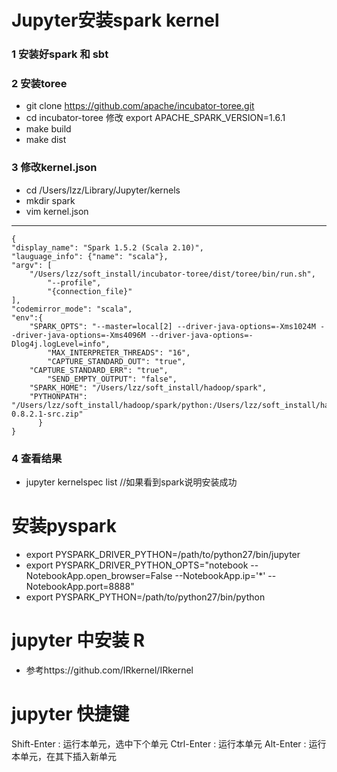 # Jupyter安装spark kernel

### 1 安装好spark 和 sbt
### 2 安装toree
* git clone https://github.com/apache/incubator-toree.git
* cd incubator-toree 修改 export APACHE_SPARK_VERSION=1.6.1
* make build
* make dist
### 3 修改kernel.json
* cd  /Users/lzz/Library/Jupyter/kernels
* mkdir spark
* vim kernel.json

---
    {
    "display_name": "Spark 1.5.2 (Scala 2.10)",
    "lauguage_info": {"name": "scala"},
    "argv": [
        "/Users/lzz/soft_install/incubator-toree/dist/toree/bin/run.sh",
            "--profile",
            "{connection_file}"
    ],	    
    "codemirror_mode": "scala",
    "env":{
        "SPARK_OPTS": "--master=local[2] --driver-java-options=-Xms1024M --driver-java-options=-Xms4096M --driver-java-options=-Dlog4j.logLevel=info",
            "MAX_INTERPRETER_THREADS": "16",
            "CAPTURE_STANDARD_OUT": "true",
        "CAPTURE_STANDARD_ERR": "true",
            "SEND_EMPTY_OUTPUT": "false",	    
        "SPARK_HOME": "/Users/lzz/soft_install/hadoop/spark",
        "PYTHONPATH": "/Users/lzz/soft_install/hadoop/spark/python:/Users/lzz/soft_install/hadoop/spark/python/lib/py4j-0.8.2.1-src.zip"
          }
    }
    
### 4 查看结果
* jupyter kernelspec list //如果看到spark说明安装成功

# 安装pyspark
* export PYSPARK_DRIVER_PYTHON=/path/to/python27/bin/jupyter
* export PYSPARK_DRIVER_PYTHON_OPTS="notebook --NotebookApp.open_browser=False --NotebookApp.ip='*' --NotebookApp.port=8888"
* export PYSPARK_PYTHON=/path/to/python27/bin/python

# jupyter 中安装 R 
* 参考https://github.com/IRkernel/IRkernel

# jupyter 快捷键

Shift-Enter : 运行本单元，选中下个单元
Ctrl-Enter : 运行本单元
Alt-Enter : 运行本单元，在其下插入新单元

